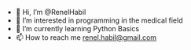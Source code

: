 - 👋 Hi, I’m @RenelHabil
- 👀 I’m interested in programming in the medical field
- 🌱 I’m currently learning Python Basics 
- 📫 How to reach me renel.habil@gmail.com

